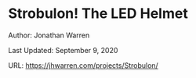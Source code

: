 # Strobulon! The LED Helmet
Author: Jonathan Warren

Last Updated: September 9, 2020

URL: https://jhwarren.com/projects/Strobulon/
